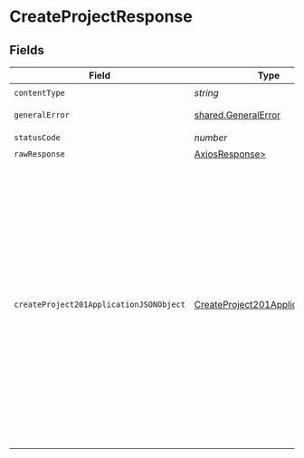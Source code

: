 # CreateProjectResponse


## Fields

| Field                                                                                                                                                                                                                                                 | Type                                                                                                                                                                                                                                                  | Required                                                                                                                                                                                                                                              | Description                                                                                                                                                                                                                                           |
| ----------------------------------------------------------------------------------------------------------------------------------------------------------------------------------------------------------------------------------------------------- | ----------------------------------------------------------------------------------------------------------------------------------------------------------------------------------------------------------------------------------------------------- | ----------------------------------------------------------------------------------------------------------------------------------------------------------------------------------------------------------------------------------------------------- | ----------------------------------------------------------------------------------------------------------------------------------------------------------------------------------------------------------------------------------------------------- |
| `contentType`                                                                                                                                                                                                                                         | *string*                                                                                                                                                                                                                                              | :heavy_check_mark:                                                                                                                                                                                                                                    | N/A                                                                                                                                                                                                                                                   |
| `generalError`                                                                                                                                                                                                                                        | [shared.GeneralError](../../models/shared/generalerror.md)                                                                                                                                                                                            | :heavy_minus_sign:                                                                                                                                                                                                                                    | General Error                                                                                                                                                                                                                                         |
| `statusCode`                                                                                                                                                                                                                                          | *number*                                                                                                                                                                                                                                              | :heavy_check_mark:                                                                                                                                                                                                                                    | N/A                                                                                                                                                                                                                                                   |
| `rawResponse`                                                                                                                                                                                                                                         | [AxiosResponse>](https://axios-http.com/docs/res_schema)                                                                                                                                                                                              | :heavy_minus_sign:                                                                                                                                                                                                                                    | N/A                                                                                                                                                                                                                                                   |
| `createProject201ApplicationJSONObject`                                                                                                                                                                                                               | [CreateProject201ApplicationJSON](../../models/operations/createproject201applicationjson.md)                                                                                                                                                         | :heavy_minus_sign:                                                                                                                                                                                                                                    | Created a project.<br/>The project includes a connection URI with a database, password, and role.<br/>At least one non-protected role is created with a password.<br/>Wait until the operations are finished before attempting to connect to a project database.<br/> |